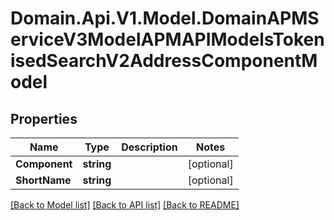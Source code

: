 # Domain.Api.V1.Model.DomainAPMServiceV3ModelAPMAPIModelsTokenisedSearchV2AddressComponentModel
## Properties

Name | Type | Description | Notes
------------ | ------------- | ------------- | -------------
**Component** | **string** |  | [optional] 
**ShortName** | **string** |  | [optional] 

[[Back to Model list]](../README.md#documentation-for-models) [[Back to API list]](../README.md#documentation-for-api-endpoints) [[Back to README]](../README.md)

